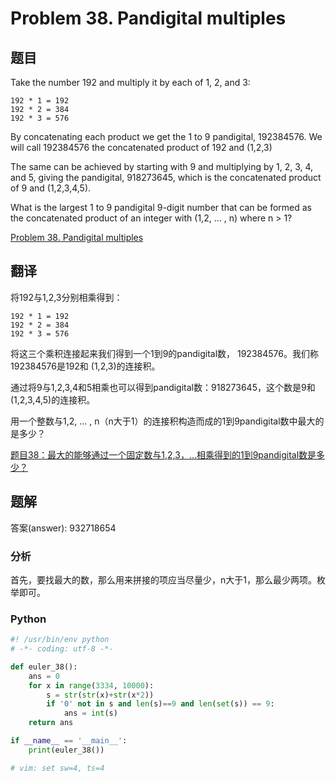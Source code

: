 Problem 38. Pandigital multiples
==================================

## 题目

Take the number 192 and multiply it by each of 1, 2, and 3:

    192 * 1 = 192
    192 * 2 = 384
    192 * 3 = 576

By concatenating each product we get the 1 to 9 pandigital, 192384576. We will call 192384576 the concatenated product of 192 and (1,2,3)

The same can be achieved by starting with 9 and multiplying by 1, 2, 3, 4, and 5, giving the pandigital, 918273645, which is the concatenated product of 9 and (1,2,3,4,5).

What is the largest 1 to 9 pandigital 9-digit number that can be formed as the concatenated product of an integer with (1,2, ... , n) where n > 1?

[Problem 38. Pandigital multiples](https://projecteuler.net/problem=38 "Problem 38")

## 翻译

将192与1,2,3分别相乘得到：

    192 * 1 = 192
    192 * 2 = 384
    192 * 3 = 576

将这三个乘积连接起来我们得到一个1到9的pandigital数， 192384576。我们称 192384576是192和 (1,2,3)的连接积。

通过将9与1,2,3,4和5相乘也可以得到pandigital数：918273645，这个数是9和(1,2,3,4,5)的连接积。

用一个整数与1,2, ... , n（n大于1）的连接积构造而成的1到9pandigital数中最大的是多少？

[题目38：最大的能够通过一个固定数与1,2,3，...相乘得到的1到9pandigital数是多少？](http://pe.spiritzhang.com/index.php/2011-05-11-09-44-54/39-3812319pandigital "题目38")

## 题解

答案(answer): 932718654

### 分析

首先，要找最大的数，那么用来拼接的项应当尽量少，n大于1，那么最少两项。枚举即可。

### Python

~~~python
#! /usr/bin/env python
# -*- coding: utf-8 -*-

def euler_38():
    ans = 0
    for x in range(3334, 10000):
        s = str(str(x)+str(x*2))
        if '0' not in s and len(s)==9 and len(set(s)) == 9:
            ans = int(s)
    return ans

if __name__ == '__main__':
    print(euler_38())

# vim: set sw=4, ts=4
~~~
